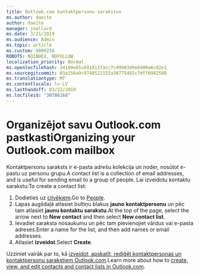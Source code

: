```yaml
---
title: Outlook.com kontaktpersonu sarakstus
ms.author: daeite
author: daeite
manager: joallard
ms.date: 3/21/2019
ms.audience: Admin
ms.topic: article
ms.custom: 9000258
ROBOTS: NOINDEX, NOFOLLOW
localization_priority: Normal
ms.openlocfilehash: 24109e65c691811facc7c49983d0e8400a6c02e1
ms.sourcegitcommit: 03a156a9c9740521155a30775492c7dff0982588
ms.translationtype: MT
ms.contentlocale: lv-LV
ms.lasthandoff: 03/22/2019
ms.locfileid: "30786168"
---
```

# <a name="organizing-your-outlookcom-mailbox"></a><span data-ttu-id="9ee01-102">Organizējot savu Outlook.com pastkasti</span><span class="sxs-lookup"><span data-stu-id="9ee01-102">Organizing your Outlook.com mailbox</span></span>

<span data-ttu-id="9ee01-103">Kontaktpersonu saraksts ir e-pasta adrešu kolekcija un noder, nosūtot e-pastu uz personu grupu.</span><span class="sxs-lookup"><span data-stu-id="9ee01-103">A contact list is a collection of email addresses, and is useful for sending email to a group of people.</span></span> <span data-ttu-id="9ee01-104">Lai izveidotu kontaktu sarakstu:</span><span class="sxs-lookup"><span data-stu-id="9ee01-104">To create a contact list:</span></span>

1. <span data-ttu-id="9ee01-105">Dodieties uz [cilvēkiem](https://outlook.live.com/people/).</span><span class="sxs-lookup"><span data-stu-id="9ee01-105">Go to [People](https://outlook.live.com/people/).</span></span>
1. <span data-ttu-id="9ee01-106">Lapas augšdaļā atlasiet bultiņu blakus **jauno kontaktpersonu** un pēc tam atlasiet **jaunu kontaktu sarakstu**.</span><span class="sxs-lookup"><span data-stu-id="9ee01-106">At the top of the page, select the arrow next to **New contact** and then select **New contact list**.</span></span>
1. <span data-ttu-id="9ee01-107">Ievadiet saraksta nosaukumu un pēc tam pievienojiet vārdus vai e-pasta adreses.</span><span class="sxs-lookup"><span data-stu-id="9ee01-107">Enter a name for the list, and then add names or email addresses.</span></span>
1. <span data-ttu-id="9ee01-108">Atlasiet **izveidot**.</span><span class="sxs-lookup"><span data-stu-id="9ee01-108">Select **Create**.</span></span>

<span data-ttu-id="9ee01-109">Uzziniet vairāk par to, kā [izveidot, apskatīt, rediģēt kontaktpersonas un kontaktpersonu sarakstiem Outlook.com](https://support.office.com/article/5b909158-036e-4820-92f7-2a27f57b9f01).</span><span class="sxs-lookup"><span data-stu-id="9ee01-109">Learn more about how to [create, view, and edit contacts and contact lists in Outlook.com](https://support.office.com/article/5b909158-036e-4820-92f7-2a27f57b9f01).</span></span>